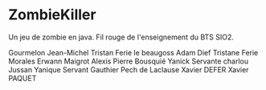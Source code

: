 ZombieKiller
============
Un jeu de zombie en java.  Fil rouge de l'enseignement du BTS SIO2.

Gourmelon Jean-Michel
Tristan Ferie le beaugoss
Adam Dief
Tristane Ferie
Morales Erwann
Maigrot Alexis
Pierre Bousquié 
Yanick Servante
charlou Jussan
Yanique Servant
Gauthier Pech de Laclause
Xavier DEFER
Xavier PAQUET
